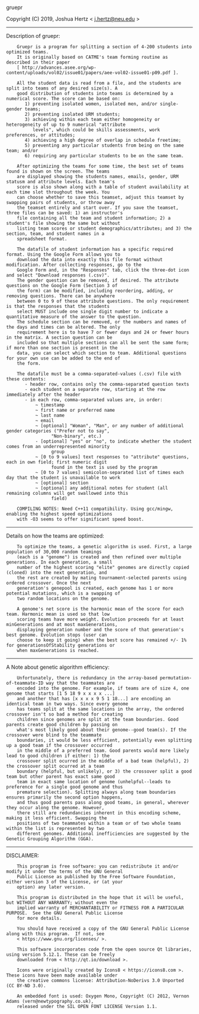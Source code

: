 gruepr

Copyright (C) 2019, Joshua Hertz < j.hertz@neu.edu >

---------------
Description of gruepr:

        Gruepr is a program for splitting a section of 4-200 students into optimized teams.
        It is originally based on CATME's team forming routine as described in their paper
        [ http://advances.asee.org/wp-content/uploads/vol02/issue01/papers/aee-vol02-issue01-p09.pdf ].

        All the student data is read from a file, and the students are split into teams of any desired size(s). A
        good distribution of students into teams is determined by a numerical score. The score can be based on:
           1) preventing isolated women, isolated men, and/or single-gender teams;
           2) preventing isolated URM students;
           3) achieving within each team either homogeneity or heterogeneity of up to 9 numerical "attribute
              levels", which could be skills assessments, work preferences, or attitudes;
           4) achieving a high degree of overlap in schedule freetime;
           5) preventing any particular students from being on the same team; and/or
           6) requiring any particular students to be on the same team.

        After optimizing the teams for some time, the best set of teams found is shown on the screen. The teams
        are displayed showing the students names, emails, gender, URM statusm and attribute levels. Each team's
        score is also shown along with a table of student availability at each time slot throughout the week. You
        can choose whether to save this teamset, adjust this teamset by swapping pairs of students, or throw away
        the teamset entirely and start over. If you save the teamset, three files can be saved: 1) an instructor's
        file containing all the team and student information; 2) a student's file showing the same but without
        listing team scores or student demographics/attributes; and 3) the section, team, and student names in a
        spreadsheet format.

        The datafile of student information has a specific required format. Using the Google Form allows you to
        download the data into exactly this file format without modification. After collecting responses, go to the
        Google Form and, in the "Responses" tab, click the three-dot icon and select "Download responses (.csv)".
        The gender question can be removed, if desired. The attribute questions on the Google Form (Section 3 of
        the form) can be modified, including reordering, adding, or removing questions. There can be anywhere
        between 0 to 9 of these attribute questions. The only requirement is that the responses that the students
        select MUST include one single digit number to indicate a quantitative measure of the answer to the question.
        The schedule section can be removed, or the numbers and names of the days and times can be altered. The only
        requirement here is to have 7 or fewer days and 24 or fewer hours in the matrix. A section question can be
        included so that multiple sections can all be sent the same form; if more than one section is present in the
        data, you can select which section to team. Additional questions for your own use can be added to the end of
        the form.

        The datafile must be a comma-separated-values (.csv) file with these contents:
           - header row, contains only the comma-separated question texts
           - each student on a separate row, starting at the row immediately after the header
           - in each row, comma-separated values are, in order:
               ~ timestamp
               ~ first name or preferred name
               ~ last name
               ~ email
               ~ [optional] "Woman", "Man", or any number of additional gender categories ("Prefer not to say",
                     "Non-binary", etc.)
               - [optional] "yes" or "no", to indicate whether the student comes from an underrepresented minority
                     group
               ~ [0 to 9 values] text responses to "attribute" questions, each in own field; first numeric digit
                     found in the text is used by the program
               ~ [0 to 7 values] semicolon-separated list of times each day that the student is unavailable to work
               ~ [optional] section
               ~ [optional] any additional notes for student (all remaining columns will get swallowed into this
                     field)

        COMPILING NOTES: Need C++11 compatibility. Using gcc/mingw, enabling the highest speed optimizations
        with -O3 seems to offer significant speed boost.


---------------
Details on how the teams are optimized:

        To optimize the teams, a genetic algorithm is used. First, a large population of 30,000 random teamings
        (each is a "genome") is created and then refined over multiple generations. In each generation, a small
        number of the highest scoring "elite" genomes are directly copied (cloned) into the next generation, and
        the rest are created by mating tournament-selected parents using ordered crossover. Once the next
        generation's genepool is created, each genome has 1 or more potential mutations, which is a swapping of
        two random locations on the genome.

        A genome's net score is the harmonic mean of the score for each team. Harmonic mean is used so that low
        scoring teams have more weight. Evolution proceeds for at least minGenerations and at most maxGenerations,
        displaying generation number and the score of that generation's best genome. Evolution stops (user can
        choose to keep it going) when the best score has remained +/- 1% for generationsOfStability generations or
        when maxGenerations is reached.


---------------
A Note about genetic algorithm efficiency:

        Unfortunately, there is redundancy in the array-based permutation-of-teammate-ID way that the teammates are
        encoded into the genome. For example, if teams are of size 4, one genome that starts [1 5 18 9 x x x x ...]
        and another that has [x x x x 9 5 1 18...] are encoding an identical team in two ways. Since every genome
        has teams split at the same locations in the array, the ordered crossover isn't so bad a method for creating
        children since genomes are split at the team boundaries. Good parents create good children by passing on
        what's most likely good about their genome--good team(s). If the crossover were blind to the teammate
        boundaries, it would be less efficient, potentially even splitting up a good team if the crossover occurred
        in the middle of a preferred team. Good parents would more likely lead to good children if either: 1) the
        crossover split ocurred in the middle of a bad team (helpful), 2) the crossover split ocurred at a team
        boundary (helpful, but unlikely), or 3) the crossover split a good team but other parent has exact same good
        team in exact same location of genome (unhelpful--leads to preference for a single good genome and thus
        premature selection). Splitting always along team boundaries ensures primarily the second option happens,
        and thus good parents pass along good teams, in general, wherever they occur along the genome. However,
        there still are redundancies inherent in this encoding scheme, making it less efficient. Swapping the
        positions of two teammates within a team or of two whole teams within the list is represented by two
        different genomes. Additional inefficiencies are suggested by the Genetic Grouping Algorithm (GGA).


---------------
DISCLAIMER:

        This program is free software: you can redistribute it and/or modify it under the terms of the GNU General
        Public License as published by the Free Software Foundation, either version 3 of the License, or (at your
        option) any later version.

        This program is distributed in the hope that it will be useful, but WITHOUT ANY WARRANTY; without even the
        implied warranty of MERCHANTABILITY or FITNESS FOR A PARTICULAR PURPOSE.  See the GNU General Public License
        for more details.

        You should have received a copy of the GNU General Public License along with this program.  If not, see
        < https://www.gnu.org/licenses/ >.

        This software incorporates code from the open source Qt libraries, using version 5.12.1. These can be freely
        downloaded from < http://qt.io/download >.

        Icons were originally created by Icons8 < https://icons8.com >. These icons have been made available under
        the creative commons license: Attribution-NoDerivs 3.0 Unported (CC BY-ND 3.0).

        An embedded font is used: Oxygen Mono, Copyright (C) 2012, Vernon Adams (vern@newtypography.co.uk),
        released under the SIL OPEN FONT LICENSE Version 1.1.
